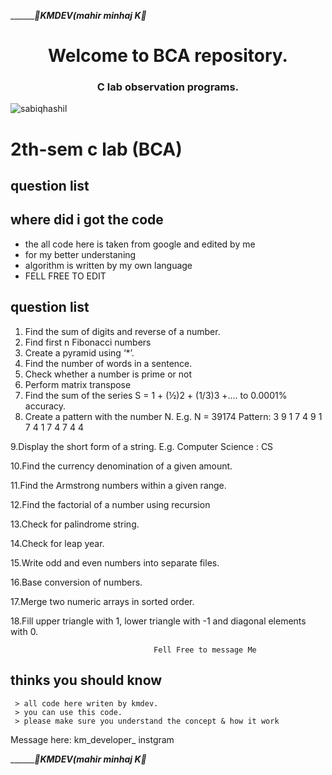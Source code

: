 ___________________________________________________________________💚KMDEV(mahir minhaj K💚_____________________________________________________________

<h1 align="center">Welcome to BCA repository.</h1>
<h3 align="center">C lab observation programs.</h3>

<p align="left"> <img src="https://visitor-badge.laobi.icu/badge?page_id=sabiqhashil.bca_C_lab" alt="sabiqhashil" /> </p>




# 2th-sem c lab (BCA)
## question list  
 
## where did i got the code
  - the all code here is taken from google and edited by me
  - for my better understaning 
  - algorithm is written by my own language
  - FELL FREE TO EDIT 


## question list
1. Find the sum of digits and reverse of a number.
2. Find first n Fibonacci numbers
3. Create a pyramid using ‘*’.
4. Find the number of words in a sentence.
5. Check whether a number is prime or not
6. Perform matrix transpose
7. Find the sum of the series S = 1 + (½)2 + (1/3)3 +.... to 0.0001% accuracy.
8. Create a pattern with the number N.
                                    E.g. N = 39174
                                              Pattern:
                                              3 9 1 7 4
                                              9 1 7 4
                                              1 7 4
                                              7 4
                                              4
                                              
9.Display the short form of a string. E.g. Computer Science : CS

10.Find the currency denomination of a given amount.

11.Find the Armstrong numbers within a given range.

12.Find the factorial of a number using recursion

13.Check for palindrome string.

14.Check for leap year.

15.Write odd and even numbers into separate files.

16.Base conversion of numbers.

17.Merge two numeric arrays in sorted order.

18.Fill upper triangle with 1, lower triangle with -1 and diagonal elements with 0.
                                   
                                    Fell Free to message Me 
          
## thinks you should know
     > all code here writen by kmdev.
     > you can use this code.
     > please make sure you understand the concept & how it work
                                                            
                                                            
   Message here: km_developer_ instgram
       
   
                    
___________________________________________________________________💚KMDEV(mahir minhaj K💚_____________________________________________________________
